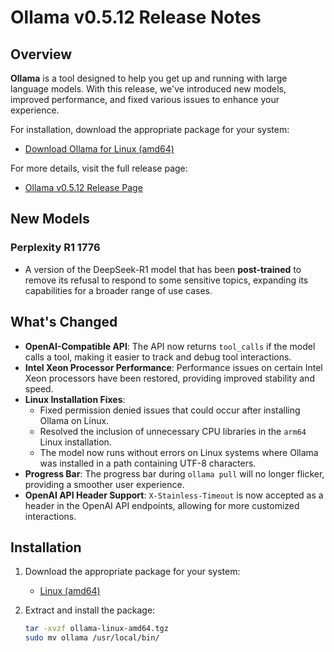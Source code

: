 # Ollama v0.5.12 Release Notes

## Overview

**Ollama** is a tool designed to help you get up and running with large language models. With this release, we've introduced new models, improved performance, and fixed various issues to enhance your experience.

For installation, download the appropriate package for your system:
- [Download Ollama for Linux (amd64)](https://github.com/ollama/ollama/releases/download/v0.5.12/ollama-linux-amd64.tgz)

For more details, visit the full release page:
- [Ollama v0.5.12 Release Page](https://github.com/ollama/ollama/releases/tag/v0.5.12)

## New Models

### Perplexity R1 1776
- A version of the DeepSeek-R1 model that has been **post-trained** to remove its refusal to respond to some sensitive topics, expanding its capabilities for a broader range of use cases.

## What's Changed

- **OpenAI-Compatible API**: The API now returns `tool_calls` if the model calls a tool, making it easier to track and debug tool interactions.
- **Intel Xeon Processor Performance**: Performance issues on certain Intel Xeon processors have been restored, providing improved stability and speed.
- **Linux Installation Fixes**:
  - Fixed permission denied issues that could occur after installing Ollama on Linux.
  - Resolved the inclusion of unnecessary CPU libraries in the `arm64` Linux installation.
  - The model now runs without errors on Linux systems where Ollama was installed in a path containing UTF-8 characters.
- **Progress Bar**: The progress bar during `ollama pull` will no longer flicker, providing a smoother user experience.
- **OpenAI API Header Support**: `X-Stainless-Timeout` is now accepted as a header in the OpenAI API endpoints, allowing for more customized interactions.

## Installation

1. Download the appropriate package for your system:
   - [Linux (amd64)](https://github.com/ollama/ollama/releases/download/v0.5.12/ollama-linux-amd64.tgz)
   
2. Extract and install the package:
   ```bash
   tar -xvzf ollama-linux-amd64.tgz
   sudo mv ollama /usr/local/bin/
